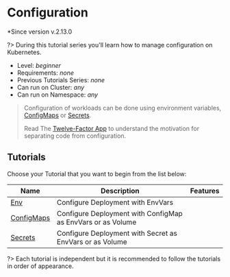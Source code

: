 # Configuration

*Since version  v.2.13.0

?> During this tutorial series you'll learn how to manage configuration on Kubernetes.

* Level: *beginner*
* Requirements: *none*
* Previous Tutorials Series: *none*
* Can run on Cluster: *any*
* Can run on Namespace: *any*

> Configuration of workloads can be done using environment variables, [ConfigMaps](https://kubernetes.io/docs/concepts/configuration/configmap/) or [Secrets](https://kubernetes.io/docs/concepts/configuration/secret/).
> 
> Read The [Twelve-Factor App](https://12factor.net/) to understand the motivation for separating code from configuration.

## Tutorials

Choose your Tutorial that you want to begin from the list below:

| Name                                              | Description                                                 | Features |
|---------------------------------------------------|-------------------------------------------------------------|----------|
| [Env](tutorials/configuration/env/)               | Configure Deployment with EnvVars                           |          |
| [ConfigMaps](tutorials/configuration/configmaps/) | Configure Deployment with ConfigMap as EnvVars or as Volume |          |
| [Secrets](/tutorials/configuration/secrets/)      | Configure Deployment with Secret as EnvVars or as Volume    |          |

?> Each tutorial is independent but it is recommended to follow the tutorials in order of appearance.